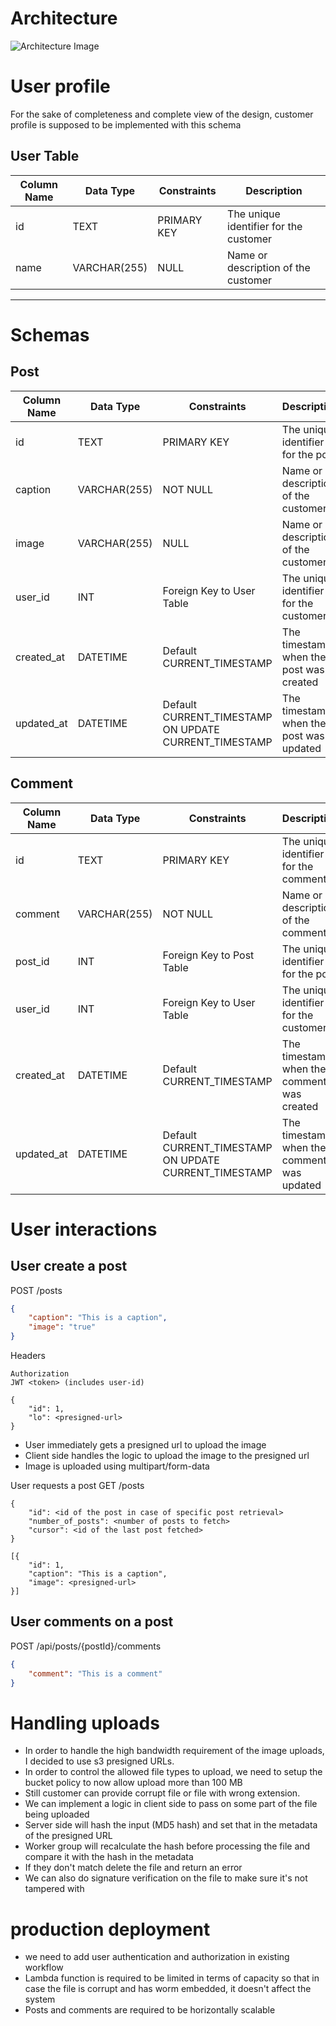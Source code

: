 # Architecture
![Architecture Image](https://github.com/user-attachments/assets/8deb041e-f08b-452e-b2d9-61fc4f5f71db)


# User profile
For the sake of completeness and complete view of the design, customer profile is supposed to be implemented with this schema

## User Table

| Column Name      | Data Type    | Constraints                | Description                        |
|------------------|--------------|----------------------------|------------------------------------|
| id               | TEXT         | PRIMARY KEY   | The unique identifier for the customer |
| name          | VARCHAR(255) | NULL                   | Name or description of the customer |

-------------------

# Schemas

## Post
| Column Name | Data Type    | Constraints                 | Description                             |
|-------------|--------------|-----------------------------|-----------------------------------------|
| id          | TEXT          | PRIMARY KEY    | The unique identifier for the post      |
| caption     | VARCHAR(255) | NOT NULL                    | Name or description of the customer     |
| image       | VARCHAR(255) | NULL                        | Name or description of the customer     |
| user_id     | INT          | Foreign Key to User Table   | The unique identifier for the customer  |
| created_at  | DATETIME          | Default CURRENT_TIMESTAMP   | The timestamp when the post was created |
| updated_at  | DATETIME          | Default CURRENT_TIMESTAMP ON  UPDATE CURRENT_TIMESTAMP | The timestamp when the post was updated |

## Comment
| Column Name | Data Type    | Constraints                                            | Description                             |
|-------------|--------------|--------------------------------------------------------|-----------------------------------------|
| id          | TEXT         | PRIMARY KEY                                            | The unique identifier for the comment   |
| comment     | VARCHAR(255) | NOT NULL                                               | Name or description of the comment      |
| post_id     | INT          | Foreign Key to Post Table                              | The unique identifier for the post      |
| user_id     | INT          | Foreign Key to User Table                              | The unique identifier for the customer  |
| created_at  | DATETIME     | Default CURRENT_TIMESTAMP                              | The timestamp when the comment was created |
| updated_at  | DATETIME     | Default CURRENT_TIMESTAMP ON  UPDATE CURRENT_TIMESTAMP | The timestamp when the comment was updated |


# User interactions
## User create a post
POST /posts
```json
{
    "caption": "This is a caption",
    "image": "true"
}
```
Headers
```headers
Authorization
JWT <token> (includes user-id)
```
```response
{
    "id": 1,
    "lo": <presigned-url>
}
```
* User immediately gets a presigned url to upload the image
* Client side handles the logic to upload the image to the presigned url
* Image is uploaded using multipart/form-data

User requests a post
GET /posts
```request
{
    "id": <id of the post in case of specific post retrieval>
    "number_of_posts": <number of posts to fetch>
    "cursor": <id of the last post fetched>
}
```
```response
[{
    "id": 1,
    "caption": "This is a caption",
    "image": <presigned-url>
}]
```

## User comments on a post
POST /api/posts/{postId}/comments
```json
{
    "comment": "This is a comment"
}
```


# Handling uploads
* In order to handle the high bandwidth requirement of the image uploads, I decided to use s3 presigned URLs.
* In order to control the allowed file types to upload, we need to setup the bucket policy to now allow upload more than 100 MB
* Still customer can provide corrupt file or file with wrong extension.
* We can implement a logic in client side to pass on some part of the file being uploaded
* Server side will hash the input (MD5 hash) and set that in the metadata of the presigned URL
* Worker group will recalculate the hash before processing the file and compare it with the hash in the metadata
* If they don't match delete the file and return an error
* We can also do signature verification on the file to make sure it's not tampered with

# production deployment
* we need to add user authentication and authorization in existing workflow
* Lambda function is required to be limited in terms of capacity so that in case the file is corrupt and has worm embedded, it doesn't affect the system
* Posts and comments are required to be horizontally scalable

